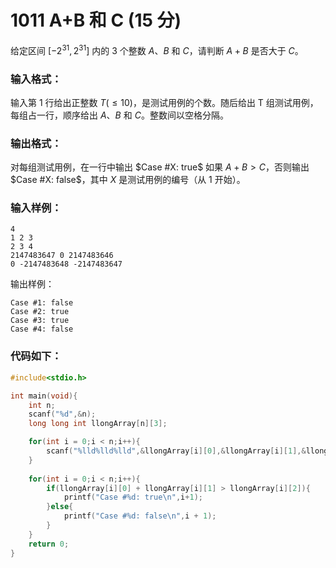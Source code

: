 # 1011 A+B 和 C (15 分)
给定区间 $[−2^{31} ​​,2^{31} ​​]$ 内的 3 个整数 $A$、$B$ 和 $C$，请判断 $A + B$ 是否大于 $C$。
### 输入格式：
输入第 1 行给出正整数 $T (≤10)$，是测试用例的个数。随后给出 T 组测试用例，每组占一行，顺序给出 $A$、$B$ 和 $C$。整数间以空格分隔。
### 输出格式：
对每组测试用例，在一行中输出 $Case #X: true$ 如果 $A+B>C$，否则输出 $Case #X: false$，其中 $X$ 是测试用例的编号（从 1 开始）。
### 输入样例：
```
4
1 2 3
2 3 4
2147483647 0 2147483646
0 -2147483648 -2147483647
```
输出样例：
```
Case #1: false
Case #2: true
Case #3: true
Case #4: false
```
### 代码如下：
```c
#include<stdio.h>

int main(void){
    int n;
    scanf("%d",&n);
    long long int llongArray[n][3];

    for(int i = 0;i < n;i++){
        scanf("%lld%lld%lld",&llongArray[i][0],&llongArray[i][1],&llongArray[i][2]);
    }
    
    for(int i = 0;i < n;i++){
        if(llongArray[i][0] + llongArray[i][1] > llongArray[i][2]){
            printf("Case #%d: true\n",i+1);
        }else{
            printf("Case #%d: false\n",i + 1);
        }
    }
    return 0;
}
```